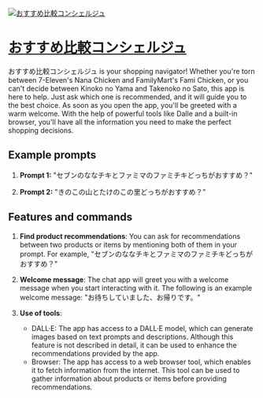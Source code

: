 [![おすすめ比較コンシェルジュ](https://files.oaiusercontent.com/file-5mVK0aoszZBbsD3RM03wJCRm?se=2123-10-19T04%3A05%3A09Z&sp=r&sv=2021-08-06&sr=b&rscc=max-age%3D31536000%2C%20immutable&rscd=attachment%3B%20filename%3DDALL%25C2%25B7E%25202023-11-12%252012.57.56%2520-%2520Illustrate%2520a%2520sophisticated%2520male%2520concierge%2520in%2520his%252060s%2520with%2520white%2520hair%2520in%2520the%2520style%2520of%2520shoujo%2520manga%252C%2520now%2520adding%2520a%2520gesture%2520as%2520if%2520he%2520is%2520asking%252C%2520_How%2520may%2520I.png&sig=uTw3koQlul6AdHkLcdBMD0ijALBDA6ByR3xtOn7vpXI%3D)](https://chat.openai.com/g/g-mG6UvjQJZ-osusumebi-jiao-konsieruziyu)

# [おすすめ比較コンシェルジュ](https://chat.openai.com/g/g-mG6UvjQJZ-osusumebi-jiao-konsieruziyu)

おすすめ比較コンシェルジュ is your shopping navigator! Whether you're torn between 7-Eleven's Nana Chicken and FamilyMart's Fami Chicken, or you can't decide between Kinoko no Yama and Takenoko no Sato, this app is here to help. Just ask which one is recommended, and it will guide you to the best choice. As soon as you open the app, you'll be greeted with a warm welcome. With the help of powerful tools like Dalle and a built-in browser, you'll have all the information you need to make the perfect shopping decisions.

## Example prompts

1. **Prompt 1:** "セブンのななチキとファミマのファミチキどっちがおすすめ？"

2. **Prompt 2:** "きのこの山とたけのこの里どっちがおすすめ？"

## Features and commands

1. **Find product recommendations**: You can ask for recommendations between two products or items by mentioning both of them in your prompt. For example, "セブンのななチキとファミマのファミチキどっちがおすすめ？"

2. **Welcome message**: The chat app will greet you with a welcome message when you start interacting with it. The following is an example welcome message: "お待ちしていました、お帰りです。"

3. **Use of tools**:
   - DALL·E: The app has access to a DALL·E model, which can generate images based on text prompts and descriptions. Although this feature is not described in detail, it can be used to enhance the recommendations provided by the app.
   - Browser: The app has access to a web browser tool, which enables it to fetch information from the internet. This tool can be used to gather information about products or items before providing recommendations.